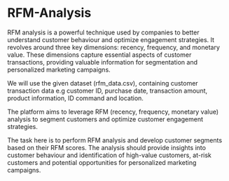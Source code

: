 # RFM-Analysis

RFM analysis is a powerful technique used by companies to better understand customer behaviour and optimize engagement strategies. 
It revolves around three key dimensions: recency, frequency, and monetary value. 
These dimensions capture essential aspects of customer transactions, providing valuable information for segmentation and personalized marketing campaigns.

We will use the given dataset (rfm_data.csv), containing customer transaction data e.g customer ID, purchase date, transaction amount, product information, ID command and
location. 

The platform aims to leverage RFM (recency, frequency, monetary value) analysis to segment customers and optimize customer engagement strategies.

The task here is to perform RFM analysis and develop customer segments based on their RFM scores. 
The analysis should provide insights into customer behaviour and identification of high-value customers, at-risk customers
and potential opportunities for personalized marketing campaigns.
